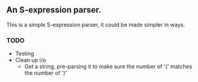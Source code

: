 ## An S-expression parser.

This is a simple S-expression parser, it could be made simpler in ways.

### TODO

* Testing
* Clean up i/o
  - Get a string, pre-parsing it to make sure the number of '(' matches the number of ')'

